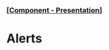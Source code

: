 ### [[Component - Presentation](./human-interface-guidelines-markdown/Component/presentation.md)]  
  
# **Alerts**  

